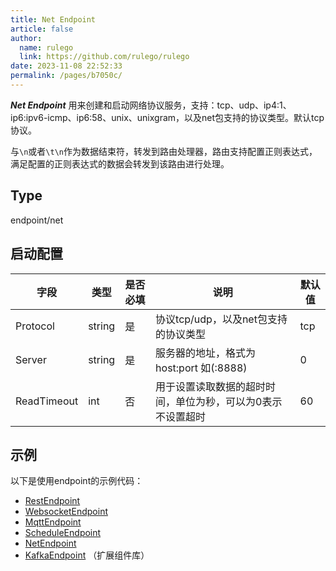 ```yaml
---
title: Net Endpoint
article: false
author: 
  name: rulego
  link: https://github.com/rulego/rulego
date: 2023-11-08 22:52:33
permalink: /pages/b7050c/
---
```


***Net Endpoint*** 用来创建和启动网络协议服务，支持：tcp、udp、ip4:1、ip6:ipv6-icmp、ip6:58、unix、unixgram，以及net包支持的协议类型。默认tcp协议。

与`\n`或者`\t\n`作为数据结束符，转发到路由处理器，路由支持配置正则表达式，满足配置的正则表达式的数据会转发到该路由进行处理。

## Type

endpoint/net

## 启动配置

| 字段          | 类型     | 是否必填 | 说明                             | 默认值 |
|-------------|--------|------|--------------------------------|-----|
| Protocol    | string | 是    | 协议tcp/udp，以及net包支持的协议类型        | tcp |
| Server      | string | 是    | 服务器的地址，格式为host:port 如(:8888)   | 0   |
| ReadTimeout | int    | 否    | 用于设置读取数据的超时时间，单位为秒，可以为0表示不设置超时 | 60  |

## 示例

以下是使用endpoint的示例代码：
- [RestEndpoint](https://github.com/rulego/rulego/tree/main/examples/http_endpoint/http_endpoint.go)
- [WebsocketEndpoint](https://github.com/rulego/rulego/tree/main/endpoint/websocket/websocket_test.go)
- [MqttEndpoint](https://github.com/rulego/rulego/tree/main/endpoint/mqtt/mqtt_test.go)
- [ScheduleEndpoint](https://github.com/rulego/rulego/tree/main/endpoint/schedule/schedule_test.go)
- [NetEndpoint](https://github.com/rulego/rulego-components/blob/main/endpoint/net/net_test.go) 
- [KafkaEndpoint](https://github.com/rulego/rulego-components/blob/main/endpoint/kafka/kafka_test.go) （扩展组件库）